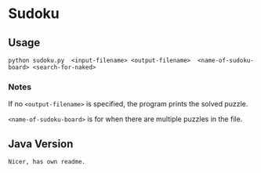 # Sudoku
## Usage
    python sudoku.py  <input-filename> <output-filename>  <name-of-sudoku-board> <search-for-naked>
### Notes
If no `<output-filename>` is specified, the program prints the solved puzzle.

`<name-of-sudoku-board>` is for when there are multiple puzzles in the file.
## Java Version
    Nicer, has own readme.
